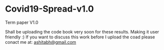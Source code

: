 # Covid19-Spread-v1.0
Term paper V1.0

Shall be uploading the code book very soon for these results. Making it user friendly :) 
If you want to discuss this work before I upload the coad please conact me at: ashitabh@gmail.com
